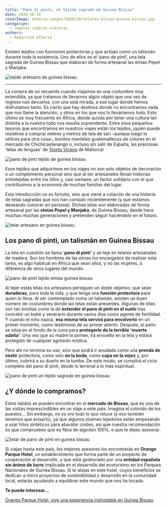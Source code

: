 ```yaml
---
title: "Pano di pinti, el tejido sagrado de Guinea Bissau"
date: 2020-10-15
coverImage: etheria-images/2020/10/telares-etnias-guinea-bissau.jpg
categories: 
  - regalos-compras-viajeras
authors: 
  - Redacción Etheria
---
```


Existen tejidos con funciones protectoras y que actúan como un talismán durante toda la 
existencia. Uno de ellos es el ‘pano de pinti’, una tela sagrada de Guinea Bissau que 
elaboran de forma artesanal las etnias Pepel y Manjaka. 

![tejido artesano de guinea bissau](etheria-images/2020/10/telares-etnias-guinea-bissau.jpg "Un tejido artesano con cualidades mágicas en Guinea Bissau.")

* * *

La compra de un recuerdo cuando viajamos es una costumbre muy extendida, ya que tratamos 
de llevarnos algún objeto que una vez de regreso nos devuelva, con una sola mirada, a 
ese lugar donde hemos disfrutamos tanto. Es cierto que hay destinos donde no encontramos 
nada que nos llame la atención, y otros en los que nos lo llevaríamos todo. Esto último 
es muy frecuente en África, donde quizás por tener una cultura tan distinta a la nuestra 
todo nos resulta soprendente. Entre esos pequeños tesoros que encontramos en nuestros 
viajes están los tejidos, ¡quién puede resistirse a comprar metros y metros de tela de 
sari –aunque luego lo utilices para otra cosa–, bonitos manteles guatemaltecos de 
colores en el mercado de Chichicastenango o, incluso sin salir de España, las preciosas 
'telas de lenguas' de [Teixits Vicens](https://www.teixitsvicens.com/es/) de Mallorca! 

![pano de pinti tejido de guinea bissau](etheria-images/2020/10/tejido-pano-di-pinti.jpg "Existe muchos diseños y usos que le podrás dar a tu tela de pano de pinti.")

Esos tejidos que adquirimos en los viajes no son solo objetos de decoración o un 
complemento personal sino que al ser artesanales llevan historias entretejidas entre los 
hilos y, casi siempre, un factor solidario con el que contribuimos a la economía de 
muchas familias del lugar. 

Esta introducción no es fortuita, sino que viene a colación de una historia de telas 
sagradas que nos han contado recientemente (y que estamos deseando conocer en persona). 
Dichas telas son elaboradas de forma artesanal por las **etnias Pepel y Manjaka**, de 
Guinea Bissau, desde hace muchas muchas generaciones y pretenden seguir haciéndolo en el 
futuro. 

![telar artesano en guinea bissau](etheria-images/2020/10/telares-orango-parque-hotel.jpg "Artesano tejiendo un 'pano de pinti' en Guinea Bissau.")

## Los pano di pinti, un talismán en Guinea Bissau

La tela en cuestión se llama ‘**pano di pinti’** y se teje en telares artesanales de 
madera. Son los hombres de las etnias los encargados de realizar esta tarea, es algo 
habitual en África que sean ellos, y no las mujeres, a diferencia de otros lugares del 
mundo. 

![pano de pinti tejido etnias guinea bissau](etheria-images/2020/10/tejido-pano-di-pinti-guinea.jpg "Bonitas telas de pano de pinti, en Guinea Bissau.")

Al tejer estas telas los artesanos persiguen un doble objetivo: que sean **duraderas**, 
para toda la vida, y que tenga una **función protectora** para quien lo lleva. Al ser 
contemplado como un talismán, existen un buen número de costumbres donde las telas están 
presentes. Algunas de ellas son tan bonitas como la de **extender el pano di pinti en el 
suelo** tras concebir un bebé y venerarlo durante varios días como agente de fertilidad. 
Y cuando el niño nazca, **esa misma tela servirá para envolverlo** en un primer momento, 
como testimonio de su primer aliento. Después, el paño se sitúa en el fondo de la cuna 
para **protegerle de la terrible 'muerte súbita'**. Una vez que su madre lo portee, irá 
envuelto en la tela y estará protegido de cualquier agresión mística. 

Pero ahí no termina su uso, sino que podrá ir anudada como una **prenda de vestir** 
protectora, como velo **en la boda**, como **capa en la vejez** y, por último, cubrirá a 
su dueño en la tumba. De este modo, se cumplirá el ciclo completo del pano di pinti, 
desde lo terrenal a lo más espiritual. 

![pano de pinti un tejido sagrado en guinea bissau](etheria-images/2020/10/tejidos-guinea-bissau.jpg "El pano de pinti auténtico debe ser de algodón 100%.")

## ¿Y dónde lo compramos?

Estos tejidos se pueden encontrar en el **mercado de Bissau**, que es una de las visitas 
imprescindibles en un viaje a este país. Imagina el colorido de los puestos... Sin 
embargo, _no es oro todo lo que reluce_ (y eso también tenemos que avisarlo), ya que 
algunos jóvenes tejedores están empezando a usar hilos sintéticos para abaratar costes, 
así que nuestra recomendación es que compruebes que es fibra de algodón 100%, o que te 
dejes asesorar. 

![telar de pano de pinti en guinea bissau](etheria-images/2020/10/telares-guinea-bissau-pano-de-pinti-683x1024.jpg "En los telares suelen trabajar hombres.")

Si viajas hasta este país, los mejores asesores los encontrarás en **Orango Parque 
Hotel**, un establecimiento que forma parte de un proyecto de cooperación al desarrollo, 
y que está gestionado por una **entidad española sin ánimo de lucro** implicada en el 
desarrollo del ecoturismo en los Parques Nacionales de Guinea Bissau. Si te alojas en 
este hotel, cuyos beneficios se dedican a micro proyectos de sostenibilidad y desarrollo 
en la comunidad local, estarás ayudando a equilibrar este mundo que nos ha tocado. 

**Te puede interesar...** 

[Orango Parque Hotel, vive una experiencia inolvidable en Guinea 
Bissau](https://etheriamagazine.com/2021/10/14/orango-parque-hotel-una-experiencia-en-guinea-bissau/).
